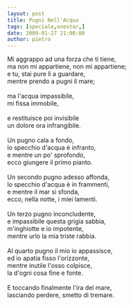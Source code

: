 ```yaml
---
layout: post
title: Pugni Nell'Acqua
tags: [speciale,onestar,]
date: 2009-01-27 21:08:00
author: pietro
---
```

Mi aggrappo ad una forza che ti tiene,<br/>ma non mi appartiene, non mi appartiene;<br/>e tu, stai pure lì a guardare,<br/>mentre prendo a pugni il mare;<br/><br/>ma l'acqua impassibile,<br/>mi fissa immobile,<br/><br/>e restituisce poi invisibile<br/>un dolore ora infrangibile.<br/><br/>Un pugno cala a fondo,<br/>lo specchio d'acqua è infranto,<br/>e mentre un po' sprofondo,<br/>ecco giungere il primo pianto.<br/><br/>Un secondo pugno adesso affonda,<br/>lo specchio d'acqua è in frammenti,<br/>e mentre il mar si sfonda,<br/>ecco, nella notte, i miei lamenti.<br/><br/>Un terzo pugno inconcludente,<br/>e impassibile questa grigia sabbia,<br/>m'inghiotte e io impotente,<br/>mentre urlo la mia triste rabbia.<br/><br/>Al quarto pugno il mio io appassisce,<br/>ed io apatia fisso l'orizzonte,<br/>mentre inutile l'osso colpisce,<br/>la d'ogni cosa fine e fonte.<br/><br/>E toccando finalmente l'ira del mare,<br/>lasciando perdere, smetto di tremare.
